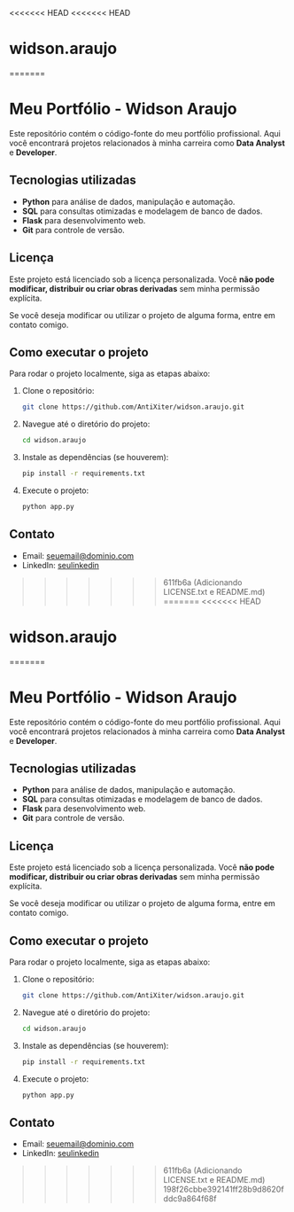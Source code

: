 <<<<<<< HEAD
<<<<<<< HEAD
# widson.araujo
=======
# Meu Portfólio - Widson Araujo

Este repositório contém o código-fonte do meu portfólio profissional. Aqui você encontrará projetos relacionados à minha carreira como **Data Analyst** e **Developer**.

## Tecnologias utilizadas

- **Python** para análise de dados, manipulação e automação.
- **SQL** para consultas otimizadas e modelagem de banco de dados.
- **Flask** para desenvolvimento web.
- **Git** para controle de versão.

## Licença

Este projeto está licenciado sob a licença personalizada. Você **não pode modificar, distribuir ou criar obras derivadas** sem minha permissão explícita.

Se você deseja modificar ou utilizar o projeto de alguma forma, entre em contato comigo.

## Como executar o projeto

Para rodar o projeto localmente, siga as etapas abaixo:

1. Clone o repositório:

    ```bash
    git clone https://github.com/AntiXiter/widson.araujo.git
    ```

2. Navegue até o diretório do projeto:

    ```bash
    cd widson.araujo
    ```

3. Instale as dependências (se houverem):

    ```bash
    pip install -r requirements.txt
    ```

4. Execute o projeto:

    ```bash
    python app.py
    ```

## Contato

- Email: [seuemail@dominio.com](mailto:widsonrodrigues3@gmail.com)
- LinkedIn: [seulinkedin](www.linkedin.com/in/widsonaraujo)

>>>>>>> 611fb6a (Adicionando LICENSE.txt e README.md)
=======
<<<<<<< HEAD
# widson.araujo
=======
# Meu Portfólio - Widson Araujo

Este repositório contém o código-fonte do meu portfólio profissional. Aqui você encontrará projetos relacionados à minha carreira como **Data Analyst** e **Developer**.

## Tecnologias utilizadas

- **Python** para análise de dados, manipulação e automação.
- **SQL** para consultas otimizadas e modelagem de banco de dados.
- **Flask** para desenvolvimento web.
- **Git** para controle de versão.

## Licença

Este projeto está licenciado sob a licença personalizada. Você **não pode modificar, distribuir ou criar obras derivadas** sem minha permissão explícita.

Se você deseja modificar ou utilizar o projeto de alguma forma, entre em contato comigo.

## Como executar o projeto

Para rodar o projeto localmente, siga as etapas abaixo:

1. Clone o repositório:

    ```bash
    git clone https://github.com/AntiXiter/widson.araujo.git
    ```

2. Navegue até o diretório do projeto:

    ```bash
    cd widson.araujo
    ```

3. Instale as dependências (se houverem):

    ```bash
    pip install -r requirements.txt
    ```

4. Execute o projeto:

    ```bash
    python app.py
    ```

## Contato

- Email: [seuemail@dominio.com](mailto:widsonrodrigues3@gmail.com)
- LinkedIn: [seulinkedin](www.linkedin.com/in/widsonaraujo)

>>>>>>> 611fb6a (Adicionando LICENSE.txt e README.md)
>>>>>>> 198f26cbbe392141ff28b9d8620fddc9a864f68f
